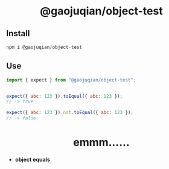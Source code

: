 
<h1 align="center">
@gaojuqian/object-test
</h1>

## Install
```javascript
npm i @gaojuqian/object-test
```

## Use
```javascript
import { expect } from "@gaojuqian/object-test";


expect({ abc: 123 }).toEqual({ abc: 123 });
// -> true

expect({ abc: 123 }).not.toEqual({ abc: 123 });
// -> false
```



<h1 align="center">
emmm……
</h1>

- #### object equals


